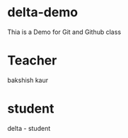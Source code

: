 # delta-demo
Thia is a Demo for Git and Github class
# Teacher
bakshish kaur
# student
delta - student
